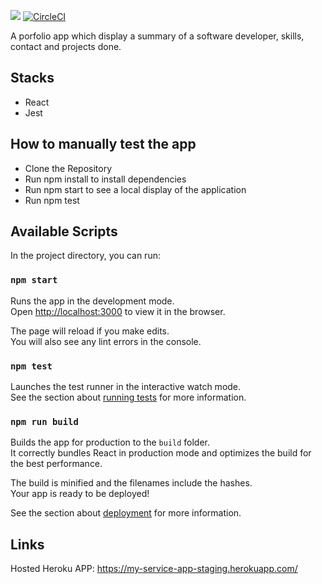 <a href="https://codeclimate.com/github/tejiri4/MyService/maintainability"><img src="https://api.codeclimate.com/v1/badges/06c593f52ae069ad636c/maintainability" /></a> [![CircleCI](https://circleci.com/gh/tejiri4/MyService.svg?style=svg)](https://circleci.com/gh/tejiri4/MyService)

A porfolio app which display a summary of a software developer, skills, contact and projects done.

## Stacks

- React
- Jest

## How to manually test the app

- Clone the Repository
- Run npm install to install dependencies
- Run npm start to see a local display of the application
- Run npm test 

## Available Scripts

In the project directory, you can run:

### `npm start`

Runs the app in the development mode.<br>
Open [http://localhost:3000](http://localhost:3000) to view it in the browser.

The page will reload if you make edits.<br>
You will also see any lint errors in the console.

### `npm test`

Launches the test runner in the interactive watch mode.<br>
See the section about [running tests](https://facebook.github.io/create-react-app/docs/running-tests) for more information.

### `npm run build`

Builds the app for production to the `build` folder.<br>
It correctly bundles React in production mode and optimizes the build for the best performance.

The build is minified and the filenames include the hashes.<br>
Your app is ready to be deployed!

See the section about [deployment](https://facebook.github.io/create-react-app/docs/deployment) for more information.


## Links

Hosted Heroku APP: https://my-service-app-staging.herokuapp.com/


